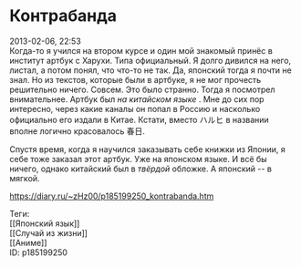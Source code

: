 Контрабанда
============

   
 2013-02-06, 22:53   
  Когда-то я учился на втором курсе и один мой знакомый принёс в институт артбук с Харухи. Типа официальный. Я долго дивился на него, листал, а потом понял, что что-то не так. Да, японский тогда я почти не знал. Но из текстов, которые были в артбуке, я не мог прочесть решительно ничего. Совсем. Это было странно. Тогда я посмотрел внимательнее. Артбук был  *на китайском языке*  . Мне до сих пор интересно, через какие каналы он попал в Россию и насколько официально его издали в Китае. Кстати, вместо ハルヒ в названии вполне логично красовалось 春日.   
   
 Спустя время, когда я научился заказывать себе книжки из Японии, я себе тоже заказал этот артбук. Уже на японском языке. И всё бы ничего, однако китайский был в  *твёрдой*  обложке. А японский -- в мягкой.   
    
 <https://diary.ru/~zHz00/p185199250_kontrabanda.htm>   
   
 Теги:   
 [[Японский язык]]   
 [[Случай из жизни]]   
 [[Аниме]]   
 ID: p185199250